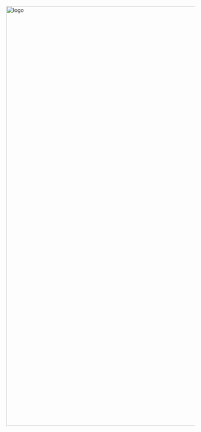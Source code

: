
<img width="1121" alt="logo" src="https://github.com/svetlanasieber/SoftUni-Educational-Certificate/assets/135451084/7b8a56b6-54d5-402c-b387-cda2640733f1">
